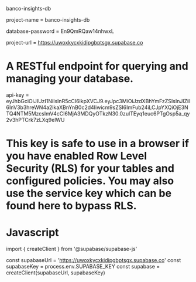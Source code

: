 banco-insights-db

project-name = banco-insights-db

database-password = En9QmRQaw14nhwxL

project-url = https://uwoxkycxkidipgbptsgx.supabase.co
# A RESTful endpoint for querying and managing your database.

api-key = eyJhbGciOiJIUzI1NiIsInR5cCI6IkpXVCJ9.eyJpc3MiOiJzdXBhYmFzZSIsInJlZiI6InV3b3hreWN4a2lkaXBnYnB0c2d4Iiwicm9sZSI6ImFub24iLCJpYXQiOjE3NTQ4NTM5MzcsImV4cCI6MjA3MDQyOTkzN30.0zulTEyq1euc6PTgOsp5a_qy2v3hPTCrk7zLXq9elWU
# This key is safe to use in a browser if you have enabled Row Level Security (RLS) for your tables and configured policies. You may also use the service key which can be found here to bypass RLS.


# Javascript

import { createClient } from '@supabase/supabase-js'

const supabaseUrl = 'https://uwoxkycxkidipgbptsgx.supabase.co'
const supabaseKey = process.env.SUPABASE_KEY
const supabase = createClient(supabaseUrl, supabaseKey)


